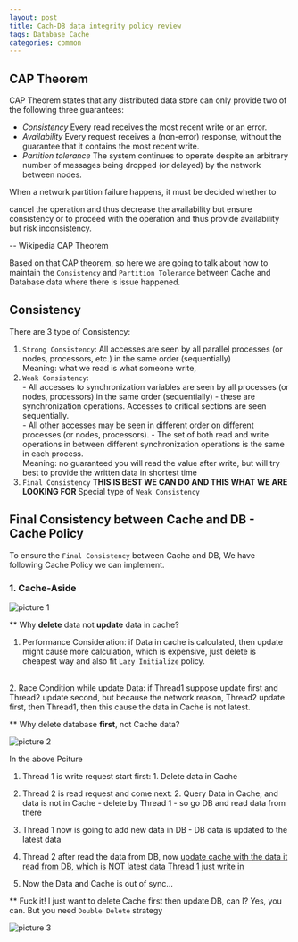 ```yaml
---
layout: post
title: Cach-DB data integrity policy review
tags: Database Cache 
categories: common
---
```


## CAP Theorem

CAP Theorem states that any distributed data store can only provide two of the following three guarantees:

- _Consistency_
Every read receives the most recent write or an error.
- _Availability_
Every request receives a (non-error) response, without the guarantee that it contains the most recent write.
- _Partition tolerance_
The system continues to operate despite an arbitrary number of messages being dropped (or delayed) by the network between nodes.

When a network partition failure happens, it must be decided whether to

cancel the operation and thus decrease the availability but ensure consistency or to
proceed with the operation and thus provide availability but risk inconsistency.

-- Wikipedia CAP Theorem


Based on that CAP theorem, so here we are going to talk about how to maintain the `Consistency` and `Partition Tolerance` between Cache and Database data where there is issue happened.

## Consistency

There are 3 type of Consistency:

1. `Strong Consistency`: All accesses are seen by all parallel processes (or nodes, processors, etc.) in the same order (sequentially)
        <br>Meaning: what we read is what someone write, 
2. `Weak Consistency`:  
        - All accesses to synchronization variables are seen by all processes (or nodes, processors) in the same order (sequentially) - these are synchronization operations. Accesses to critical sections are seen sequentially.<br>
        - All other accesses may be seen in different order on different processes (or nodes, processors).
        - The set of both read and write operations in between different synchronization operations is the same in each process.
        <br>Meaning: no guaranteed you will read the value after write, but will try best to provide the written data in shortest time
3. `Final Consistency` __THIS IS BEST WE CAN DO AND THIS WHAT WE ARE LOOKING FOR__
        Special type of `Weak Consistency`


## Final Consistency between Cache and DB -  Cache Policy

To ensure the `Final Consistency` between Cache and DB, We have following Cache Policy we can implement.

### 1. Cache-Aside

![picture 1](https://r0ngsh3n.github.io/static/img/../../../../../static/img/cache-aside.drawio.png)


** Why __delete__ data not __update__ data in cache?

1. Performance Consideration: if Data in cache is calculated, then update might cause more calculation, which is expensive, just delete is cheapest way and also fit `Lazy Initialize` policy.
<br>
2. Race Condition while update Data: if Thread1 suppose update first and Thread2 update second, but because the network reason, Thread2 update first, then Thread1, then this cause the data in Cache is not latest.

** Why delete database __first__, not Cache data?

![picture 2](https://r0ngsh3n.github.io/static/img/../../../../../static/img/cache-aside-erro1.drawio.png)

In the above Pciture

1. Thread 1 is write request start first: 1. Delete data in Cache 
2. Thread 2 is read request and come next: 2. Query Data in Cache, and data is not in Cache - delete by Thread 1 - so go DB and read data from there
3. Thread 1 now is going to add new data in DB - DB data is updated to the latest data
4. Thread 2 after read the data from DB, now <u>update cache with the data it read from DB, which is NOT latest data Thread 1 just write in</u>

5. Now the Data and Cache is out of sync...

** Fuck it! I just want to delete Cache first then update DB, can I?
Yes, you can. But you need `Double Delete` strategy


![picture 3](https://r0ngsh3n.github.io/static/img/../../../../../static/img/double-delete-cache.drawio.png)
